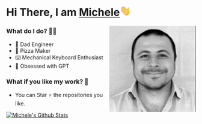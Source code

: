 <h1>Hi There, I am <a href="#">Michele</a><img src="https://raw.githubusercontent.com/ABSphreak/ABSphreak/master/gifs/Hi.gif" width="30px"></h1>
<img align='right' src="https://github.com/micheleberardi/micheleberardi/blob/master/logos/18176544.png" width="230" />

<h3>What do I do? 👨‍💻</h3>
<ul>
  <li>🚀 Dad Engineer</li>
  <li>🍕 Pizza Maker</li>
  <li>⌨️ Mechanical Keyboard Enthusiast</li>
  <li>🤖 Obsessed with GPT</li>
</ul>

<h3>What if you like my work? 🤩</h3>
<ul>
  <li>You can Star ⭐ the repositories you like.</li>
</ul>

[![Michele's Github Stats](https://github-readme-stats.vercel.app/api?username=micheleberardi&show_icons=true&count_private=true)](https://github.com/micheleberardi/github-readme-stats)

